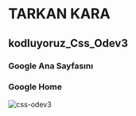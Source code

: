 # TARKAN KARA
## kodluyoruz_Css_Odev3
### Google Ana Sayfasını
### Google Home
![css-odev3](https://user-images.githubusercontent.com/59411109/178775593-95701745-2408-43b4-997b-5ca6aca17805.png)
